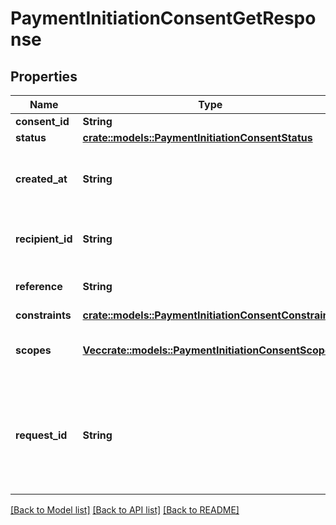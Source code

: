# PaymentInitiationConsentGetResponse

## Properties

Name | Type | Description | Notes
------------ | ------------- | ------------- | -------------
**consent_id** | **String** | The consent ID. | 
**status** | [**crate::models::PaymentInitiationConsentStatus**](PaymentInitiationConsentStatus.md) |  | 
**created_at** | **String** | Consent creation timestamp, in [ISO 8601](https://wikipedia.org/wiki/ISO_8601) format. | 
**recipient_id** | **String** | The ID of the recipient the payment consent is for. | 
**reference** | **String** | A reference for the payment consent. | 
**constraints** | [**crate::models::PaymentInitiationConsentConstraints**](PaymentInitiationConsentConstraints.md) |  | 
**scopes** | [**Vec<crate::models::PaymentInitiationConsentScope>**](PaymentInitiationConsentScope.md) | An array of payment consent scopes. | 
**request_id** | **String** | A unique identifier for the request, which can be used for troubleshooting. This identifier, like all Plaid identifiers, is case sensitive. | 

[[Back to Model list]](../README.md#documentation-for-models) [[Back to API list]](../README.md#documentation-for-api-endpoints) [[Back to README]](../README.md)


